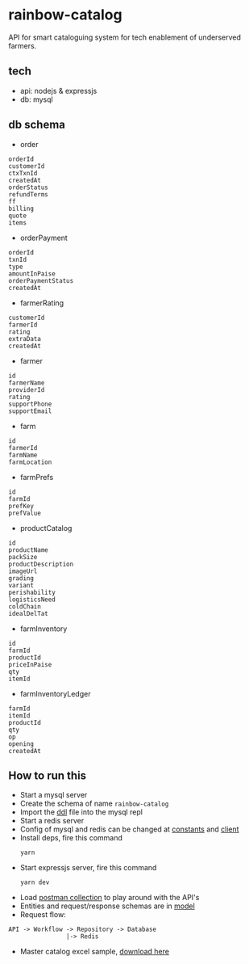 # rainbow-catalog
API for smart cataloguing system for tech enablement of underserved farmers.

## tech
- api: nodejs & expressjs
- db: mysql

## db schema
- order
```shell
orderId
customerId
ctxTxnId
createdAt
orderStatus
refundTerms
ff
billing
quote
items
```

- orderPayment
```shell
orderId
txnId
type
amountInPaise
orderPaymentStatus
createdAt
```

- farmerRating
```shell
customerId
farmerId
rating
extraData
createdAt
```

- farmer
```shell
id
farmerName
providerId
rating
supportPhone
supportEmail
```

- farm
```shell
id
farmerId
farmName
farmLocation
```

- farmPrefs
```shell
id
farmId
prefKey
prefValue
```

- productCatalog
```shell
id
productName
packSize
productDescription
imageUrl
grading
variant
perishability
logisticsNeed
coldChain
idealDelTat
```

- farmInventory
```shell
id
farmId
productId
priceInPaise
qty
itemId
```

- farmInventoryLedger
```shell
farmId
itemId
productId
qty
op
opening
createdAt
```

## How to run this
- Start a mysql server
- Create the schema of name `rainbow-catalog` 
- Import the [ddl](ddl.sql) file into the mysql repl
- Start a redis server
- Config of mysql and redis can be changed at [constants](src/CONSTANTS.ts) and [client](src/common/clients.ts)
- Install deps, fire this command
    ```shell
    yarn
    ```
- Start expressjs server, fire this command
    ```shell
    yarn dev
    ```
- Load [postman collection](Rainbow%20catalog%20-%20ONDC.postman_collection.json) to play around with the API's
- Entities and request/response schemas are in [model](src/models)
- Request flow: 
```shell
API -> Workflow -> Repository -> Database
                |-> Redis
``` 
- Master catalog excel sample, [download here](https://docs.google.com/spreadsheets/d/1rvJTNoKNvhWx_5yCntfI-rIxY7GELwy9CIEVRUsJrys/edit#gid=0) 
